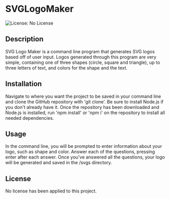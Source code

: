 # SVGLogoMaker

![License: No License](https://img.shields.io/github/license/CaffeinatedJitterBug/SVGLogoMaker)

## Description
SVG Logo Maker is a command line program that generates SVG logos based off of user input. Logos generated through this program are very simple, containing one of three shapes (circle, square and triangle), up to three letters of text, and colors for the shape and the text.

## Installation
Navigate to where you want the project to be saved in your command line and clone the GitHub repository with 'git clone'. Be sure to install Node.js if you don't already have it. Once the repository has been downloaded and Node.js is installed, run 'npm install' or 'npm i' on the repository to install all needed dependencies.

## Usage
In the command line, you will be prompted to enter information about your logo, such as shape and color. Answer each of the questions, pressing enter after each answer. Once you've answered all the questions, your logo will be generated and saved in the /svgs directory.

## License
No license has been applied to this project.